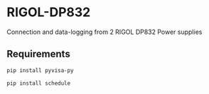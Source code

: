 # RIGOL-DP832
Connection and data-logging from 2 RIGOL DP832 Power supplies

## Requirements

```bash
pip install pyvisa-py
```
```bash
pip install schedule
```
